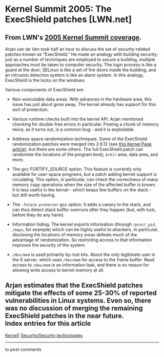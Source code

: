 # Kernel Summit 2005: The ExecShield patches [LWN.net]

From LWN's [2005 Kernel Summit coverage](/Articles/KernelSummit2005/).   
---  
Arjan van de Ven took half an hour to discuss the set of security-related patches known as "ExecShield." He made an analogy with building security; just as a number of techniques are employed to secure a building, multiple approaches must be taken to computer security. The login process is like a guard at the door; SELinux is like a set of fire doors inside the building, and an intrusion detection system is like an alarm system. In this analogy, ExecShield is the locks on the windows. 

Various components of ExecShield are: 

  * Non-executable data areas. With advances in the hardware area, this issue has just about gone away. The kernel already has support for this sort of protection. 

  * Various runtime checks built into the kernel API. Arjan mentioned checking for double-free errors in particular. Freeing a chunk of memory twice, as it turns out, is a common bug - and it is exploitable. 

  * Address-space randomization techniques. Some of the ExecShield randomization patches were merged into 2.6.12 (see [this Kernel Page article](http://lwn.net/Articles/121845/)), but there are some others. The full ExecShield patch can randomize the locations of the program body, `brk()` area, data area, and more. 

  * The gcc FORTIFY_SOURCE option. This feature is currently only available for user-space programs, but a patch adding kernel support is circulating. This option, in particular, can check the correctness of many memory copy operations when the size of the affected buffer is known. It is less useful in the kernel - which keeps few buffers on the stack - but still worth having. 

  * The `-fstack-protector` gcc option. It adds a canary to the stack, and can thus detect stack buffer overruns after they happen (but, with luck, before they do any harm). 

  * Information hiding. The kernel exports information (through `/proc/_pid_ /maps`, for example) which can be highly useful to attackers. In particular, disclosing the locations of memory areas defeats much of the advantage of randomization. So restricting access to that information improves the security of the system. 

  * `/dev/mem` is used primarily by root kits. About the only legitimate user is the X server, which uses `/dev/mem` for access to the frame buffer. Read access to `/dev/mem` is an information leak, and there is no reason for allowing write access to kernel memory at all. 




Arjan estimates that the ExecShield patches mitigate the effects of some 25-30% of reported vulnerabilities in Linux systems. Even so, there was no discussion of merging the remaining ExecShield patches in the near future.  
Index entries for this article  
---  
[Kernel](/Kernel/Index)| [Security/Security technologies](/Kernel/Index#Security-Security_technologies)  
  


* * *

to post comments 
